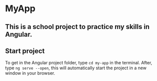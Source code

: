 # MyApp

## This is a school project to practice my skills in Angular. 

## Start project

To get in the Angular project folder, type `cd my-app` in the terminal.
After, type `ng serve --open`, this will automatically start the project in a new window in your browser.
